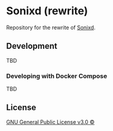 # Sonixd (rewrite)

Repository for the rewrite of [Sonixd](https://github.com/jeffvli/sonixd).

## Development

TBD

### Developing with Docker Compose

TBD

## License

[GNU General Public License v3.0 ©](https://github.com/jeffvli/sonixd-rewrite/blob/dev/LICENSE)
